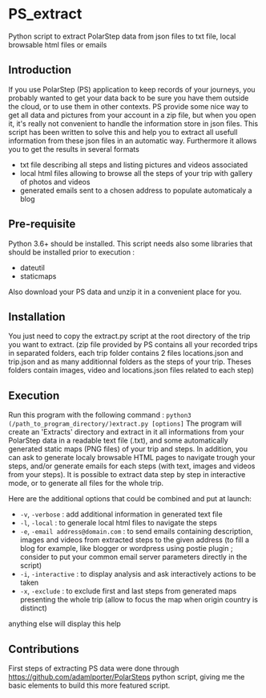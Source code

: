 # PS_extract
Python script to extract PolarStep data from json files to txt file, local browsable html files or emails

## Introduction
If you use PolarStep (PS) application to keep records of your journeys, you probably wanted to get your data back to be sure you have them outside the cloud, or to use them in other contexts. PS provide some nice way to get all data and pictures from your account in a zip file, but when you open it, it's really not convenient to handle the information store in json files.
This script has been written to solve this and help you to extract all usefull information from these json files in an automatic way.
Furthermore it allows you to get the results in several formats
- txt file describing all steps and listing pictures and videos associated
- local html files allowing to browse all the steps of your trip with gallery of photos and videos
- generated emails sent to a chosen address to populate automaticaly a blog

## Pre-requisite
Python 3.6+ should be installed.
This script needs also some libraries that should be installed prior to execution :
- dateutil
- staticmaps

Also download your PS data and unzip it in a convenient place for you.

## Installation
You just need to copy the extract.py script at the root directory of the trip you want to extract.
(zip file provided by PS contains all your recorded trips in separated folders, each trip folder contains 2 files locations.json and trip.json and as many additionnal folders as the steps of your trip. Theses folders contain images, video and locations.json files related to each step)

## Execution
Run this program with the following command :
    ``python3 (/path_to_program_directory/)extract.py [options]``
The program will create an 'Extracts' directory and extract in it all informations from your PolarStep data in a readable text file (.txt), and some automatically generated static maps (PNG files) of your trip and steps.
In addition, you can ask to generate localy browsable HTML pages to navigate trough your steps, and/or generate emails for each steps (with text, images and videos from your steps). It is possible to extract data step by step in interactive mode, or to generate all files for the whole trip.

Here are the additional options that could be combined and put at launch:
+  ``-v``, ``-verbose`` :                  add additional information in generated text file
+ ``-l``, ``-local`` :                    to generale local html files to navigate the steps
+ ``-e``, ``-email address@domain.com`` : to send emails containing description, images and videos from extracted steps to the given address (to fill a blog for example, like blogger or wordpress using postie plugin ; consider to put your common email server parameters directly in the script)
+ ``-i``, ``-interactive`` :               to display analysis and ask interactively actions to be taken
+ ``-x``, ``-exclude`` :                  to exclude first and last steps from generated maps presenting the whole trip (allow to focus the map when origin country is distinct)
                           
anything else will display this help

## Contributions
First steps of extracting PS data were done through https://github.com/adamlporter/PolarSteps python script, giving me the basic elements to build this more featured script. 

